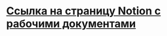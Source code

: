 # [Ссылка на страницу Notion с рабочими документами](https://www.notion.so/EconSpace-6593e07cfefa408da11af116f4e8928c?pvs=4?)
